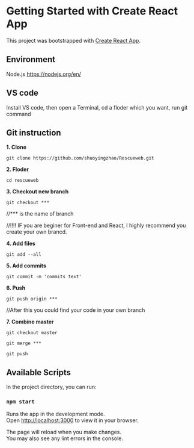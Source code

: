 # Getting Started with Create React App

This project was bootstrapped with [Create React App](https://github.com/facebook/create-react-app).

## Environment
Node.js https://nodejs.org/en/


## VS code

Install VS code, then open a Terminal,  cd a floder which you want, run git command

## Git instruction

**1. Clone**

`git clone https://github.com/shuoyingzhao/Rescueweb.git`

**2. Floder**

`cd rescueweb`

**3. Checkout new branch**

`git checkout ***`

//*** is the name of branch

//!!!! IF you are beginer for Front-end and React, I highly recommend 
you create your own brancd.

**4. Add files**

`git add --all`

**5. Add commits**

`git commit -m 'commits text'`

**6. Push**

`git push origin ***`

//After this you could find your code in your own branch

**7. Combine master**

`git checkout master`

`git merge ***`

`git push`

## Available Scripts

In the project directory, you can run:

### `npm start`

Runs the app in the development mode.\
Open [http://localhost:3000](http://localhost:3000) to view it in your browser.

The page will reload when you make changes.\
You may also see any lint errors in the console.


